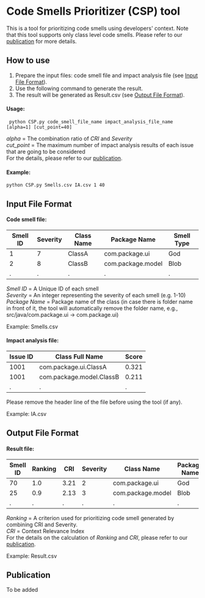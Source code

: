 # Code Smells Prioritizer (CSP) tool #
This is a tool for prioritizing code smells using developers' context. Note that this tool supports only class level code smells. Please refer to our [publication](#publication) for more details.
## How to use
1. Prepare the input files: code smell file and impact analysis file (see [Input File Format](#input-file-format)).
2. Use the following command to generate the result.
3. The result will be generated as Result.csv (see [Output File Format](#output-file-format)).
#### Usage:
```
 python CSP.py code_smell_file_name impact_analysis_file_name [alpha=1] [cut_point=40] 
```
*alpha* = The combination ratio of *CRI* and *Severity*  
*cut_point* = The maximum number of impact analysis results of each issue that are going to be considered  
For the details, please refer to our [publication](#publication).

#### Example:
```
python CSP.py Smells.csv IA.csv 1 40
```

## Input File Format
#### Code smell file:

| Smell ID	| Severity	| Class Name	| Package Name	 | Smell Type |
| --- | ------- |  ---------- |  ----------------- |  --------- | 
| 1  | 7        |  ClassA     |  com.package.ui    |  God       | 
| 2  | 8        |  ClassB     |  com.package.model |  Blob      | 
| .  | .        | .           | .                  | .          |

*Smell ID* = A Unique ID of each smell  
*Severity* = An integer representing the severity of each smell (e.g. 1-10)  
*Package Name* = Package name of the class (in case there is folder name in front of it, the tool will automatically remove the folder name, e.g., src/java/com.package.ui → com.package.ui)  

Example: Smells.csv

#### Impact analysis file:

| Issue ID  | Class Full Name            | Score |
| --------- | -------------------------- | ----- |
| 1001      | com.package.ui.ClassA      | 0.321 |
| 1001      | com.package.model.ClassB   | 0.211 |
| .         | .                          | .     |

Please remove the header line of the file before using the tool (if any).

Example: IA.csv

## Output File Format
#### Result file:
| Smell ID |	Ranking	| CRI        	| Severity	| Class Name	       | Package Name |
| -------- | ------- |  ---------- |  ------- |  ---------------- | ------------ |
| 70       | 1.0     |  3.21       |  2       | com.package.ui    |  God         | 
| 25       | 0.9     |  2.13       |  3       | com.package.model |  Blob        | 
| .        | .       | .           | .        | .                 | .            |

*Ranking* = A criterion used for prioritizing code smell generated by combining CRI and Severity.  
*CRI* = Context Relevance Index  
For the details on the calculation of *Ranking* and *CRI*, please refer to our [publication](#publication).

Example: Result.csv
## Publication
To be added
